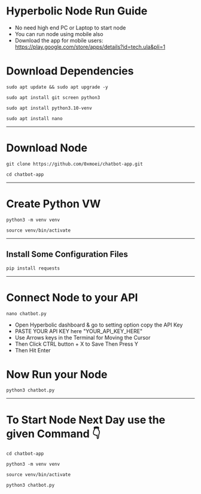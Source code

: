 # Hyperbolic Node Run Guide

- No need high end PC or Laptop to start node
- You can run node using mobile also
- Download the app for mobile users: https://play.google.com/store/apps/details?id=tech.ula&pli=1

# Download Dependencies 
```
sudo apt update && sudo apt upgrade -y
```
```
sudo apt install git screen python3
```
```
sudo apt install python3.10-venv
```
```
sudo apt install nano
```
---

# Download Node
```
git clone https://github.com/0xmoei/chatbot-app.git
```
```
cd chatbot-app
```
---

# Create Python VW
```
python3 -m venv venv
```
```
source venv/bin/activate
```
---

## Install Some Configuration Files
```
pip install requests
```
---

# Connect Node to your API

```
nano chatbot.py
```
- Open Hyperbolic dashboard & go to setting option copy the API Key
- PASTE YOUR API KEY here "YOUR_API_KEY_HERE" 
- Use Arrows keys in the Terminal for Moving the Cursor
- Then Click CTRL button + X to Save Then Press Y
- Then Hit Enter

# Now Run your Node
```
python3 chatbot.py
```
---

# To Start Node Next Day use the given Command 👇
```
cd chatbot-app
```
```
python3 -m venv venv
```
```
source venv/bin/activate
```
```
python3 chatbot.py
```
